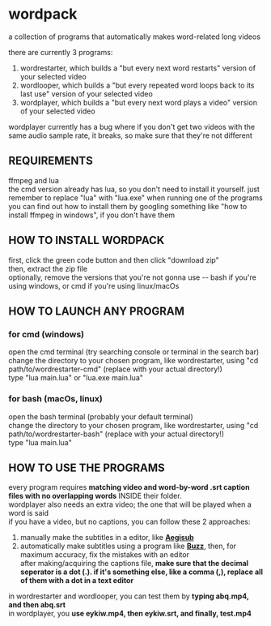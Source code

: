 # wordpack
a collection of programs that automatically makes word-related long videos  
  
there are currently 3 programs:  
1. wordrestarter, which builds a "but every next word restarts" version of your selected video  
2. wordlooper, which builds a "but every repeated word loops back to its last use" version of your selected video  
3. wordplayer, which builds a "but every next word plays a video" version of your selected video  
  
wordplayer currently has a bug where if you don't get two videos with the same audio sample rate, it breaks, so make sure that they're not different
## REQUIREMENTS  
ffmpeg and lua  
the cmd version already has lua, so you don't need to install it yourself. just remember to replace "lua" with "lua.exe" when running one of the programs  
you can find out how to install them by googling something like "how to install ffmpeg in windows", if you don't have them  
  
## HOW TO INSTALL WORDPACK  
first, click the green code button and then click "download zip"  
then, extract the zip file  
optionally, remove the versions that you're not gonna use -- bash if you're using windows, or cmd if you're using linux/macOs 

## HOW TO LAUNCH ANY PROGRAM

### for cmd (windows)  
  
open the cmd terminal (try searching console or terminal in the search bar)  
change the directory to your chosen program, like wordrestarter, using "cd path/to/wordrestarter-cmd" (replace with your actual directory!)  
type "lua main.lua" or "lua.exe main.lua"  
  
### for bash (macOs, linux)  
  
open the bash terminal (probably your default terminal)  
change the directory to your chosen program, like wordrestarter, using "cd path/to/wordrestarter-bash" (replace with your actual directory!)   
type "lua main.lua"  

## HOW TO USE THE PROGRAMS

every program requires **matching video and word-by-word .srt caption files with no overlapping words** INSIDE their folder.  
wordplayer also needs an extra video; the one that will be played when a word is said  
if you have a video, but no captions, you can follow these 2 approaches:  
1. manually make the subtitles in a editor, like **[Aegisub](https://aegisub.org/)**
2. automatically make subtitles using a program like **[Buzz](https://github.com/chidiwilliams/buzz/releases)**, then, for maximum accuracy, fix the mistakes with an editor  
after making/acquiring the captions file, **make sure that the decimal seperator is a dot (.). if it's something else, like a comma (,), replace all of them with a dot in a text editor**
  
in wordrestarter and wordlooper, you can test them by **typing abq.mp4, and then abq.srt**  
in wordplayer, you **use eykiw.mp4, then eykiw.srt, and finally, test.mp4**
